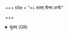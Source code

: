 +++
title = "०८ ततश् चैनम् अन्यैः"

+++
<details><summary>मूलम् (GR)</summary>

ततश् चैनम् अन्यैः प्राणैः प्राशीर्  
यैर् एतम् अग्रे प्राश्नन् ।  
प्राणस् त्वा हास्यतीत्य् एनम् आह ॥
</details>